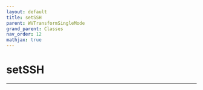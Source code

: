 ```yaml
---
layout: default
title: setSSH
parent: WVTransformSingleMode
grand_parent: Classes
nav_order: 12
mathjax: true
---
```


#  setSSH




---

